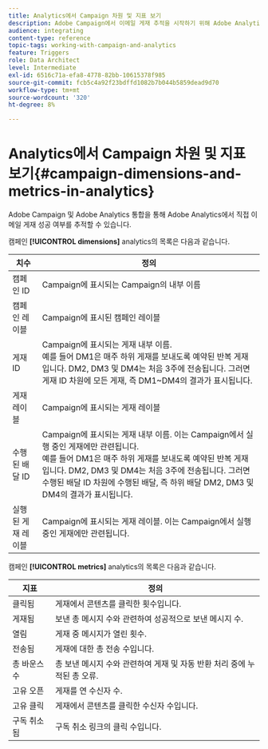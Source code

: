 ```yaml
---
title: Analytics에서 Campaign 차원 및 지표 보기
description: Adobe Campaign에서 이메일 게재 추적을 시작하기 위해 Adobe Analytics에서 찾을 수 있는 다양한 차원을 알아봅니다.
audience: integrating
content-type: reference
topic-tags: working-with-campaign-and-analytics
feature: Triggers
role: Data Architect
level: Intermediate
exl-id: 6516c71a-efa8-4778-82bb-10615378f985
source-git-commit: fcb5c4a92f23bdffd1082b7b044b5859dead9d70
workflow-type: tm+mt
source-wordcount: '320'
ht-degree: 8%

---
```


# Analytics에서 Campaign 차원 및 지표 보기{#campaign-dimensions-and-metrics-in-analytics}

Adobe Campaign 및 Adobe Analytics 통합을 통해 Adobe Analytics에서 직접 이메일 게재 성공 여부를 추적할 수 있습니다.

캠페인 **[!UICONTROL dimensions]** analytics의 목록은 다음과 같습니다.

<table> 
 <thead> 
  <tr> 
   <th> 치수<br /> </th> 
   <th> 정의<br /> </th> 
  </tr> 
 </thead> 
 <tbody> 
  <tr> 
   <td> 캠페인 ID<br /> </td> 
   <td> Campaign에 표시되는 Campaign의 내부 이름<br /> </td> 
  </tr> 
  <tr> 
   <td> 캠페인 레이블<br /> </td> 
   <td> Campaign에 표시된 캠페인 레이블<br /> </td> 
  </tr> 
  <tr> 
   <td> 게재 ID<br /> </td> 
   <td> Campaign에 표시되는 게재 내부 이름.<br /> 예를 들어 DM1은 매주 하위 게재를 보내도록 예약된 반복 게재입니다. DM2, DM3 및 DM4는 처음 3주에 전송됩니다. 그러면 게재 ID 차원에 모든 게재, 즉 DM1~DM4의 결과가 표시됩니다. <br /> </td> 
  </tr> 
  <tr> 
   <td> 게재 레이블<br /> </td> 
   <td> Campaign에 표시되는 게재 레이블<br /> </td> 
  </tr> 
  <tr> 
   <td> 수행된 배달 ID<br /> </td> 
   <td> Campaign에 표시되는 게재 내부 이름. 이는 Campaign에서 실행 중인 게재에만 관련됩니다.<br /> 예를 들어 DM1은 매주 하위 게재를 보내도록 예약된 반복 게재입니다. DM2, DM3 및 DM4는 처음 3주에 전송됩니다. 그러면 수행된 배달 ID 차원에 수행된 배달, 즉 하위 배달 DM2, DM3 및 DM4의 결과가 표시됩니다. <br /> </td> 
  </tr> 
  <tr> 
   <td> 실행된 게재 레이블<br /> </td> 
   <td> Campaign에 표시되는 게재 레이블. 이는 Campaign에서 실행 중인 게재에만 관련됩니다.<br /> </td> 
  </tr> 
 </tbody> 
</table>

캠페인 **[!UICONTROL metrics]** analytics의 목록은 다음과 같습니다.

<table> 
 <thead> 
  <tr> 
   <th> 지표<br /> </th> 
   <th> 정의<br /> </th> 
  </tr> 
 </thead> 
 <tbody> 
  <tr> 
   <td> 클릭됨<br /> </td> 
   <td> 게재에서 콘텐츠를 클릭한 횟수입니다.<br /> </td> 
  </tr> 
  <tr> 
   <td> 게재됨<br /> </td> 
   <td> 보낸 총 메시지 수와 관련하여 성공적으로 보낸 메시지 수.<br /> </td> 
  </tr> 
  <tr> 
   <td> 열림<br /> </td> 
   <td> 게재 중 메시지가 열린 횟수.<br /> </td> 
  </tr> 
  <tr> 
   <td> 전송됨<br /> </td> 
   <td> 게재에 대한 총 전송 수입니다.<br /> </td> 
  </tr> 
  <tr> 
   <td> 총 바운스 수<br /> </td> 
   <td> 총 보낸 메시지 수와 관련하여 게재 및 자동 반환 처리 중에 누적된 총 오류.<br /> </td> 
  </tr> 
  <tr> 
   <td> 고유 오픈<br /> </td> 
   <td> 게재를 연 수신자 수.<br /> </td> 
  </tr> 
  <tr> 
   <td> 고유 클릭<br /> </td> 
   <td> 게재에서 콘텐츠를 클릭한 수신자 수입니다.<br /> </td> 
  </tr> 
  <tr> 
   <td> 구독 취소됨<br /> </td> 
   <td> 구독 취소 링크의 클릭 수입니다.<br /> </td> 
  </tr> 
 </tbody> 
</table>
